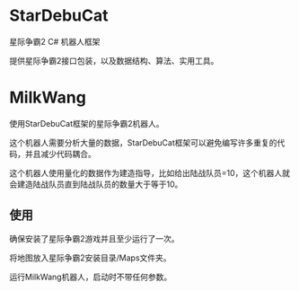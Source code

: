 # StarDebuCat

星际争霸2 C# 机器人框架

提供星际争霸2接口包装，以及数据结构、算法、实用工具。

# MilkWang

使用StarDebuCat框架的星际争霸2机器人。

这个机器人需要分析大量的数据，StarDebuCat框架可以避免编写许多重复的代码，并且减少代码耦合。

这个机器人使用量化的数据作为建造指导，比如给出陆战队员=10，这个机器人就会建造陆战队员直到陆战队员的数量大于等于10。

## 使用

确保安装了星际争霸2游戏并且至少运行了一次。

将地图放入星际争霸2安装目录/Maps文件夹。

运行MilkWang机器人，启动时不带任何参数。